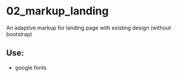 # 02_markup_landing

An adaptive markup for landing page with existing design (without bootstrap)

Use:
- 
- google fonts
